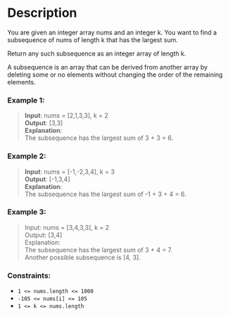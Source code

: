 # Description
You are given an integer array nums and an integer k. You want to find a subsequence of nums of length k that has the largest sum.

Return any such subsequence as an integer array of length k.

A subsequence is an array that can be derived from another array by deleting some or no elements without changing the order of the remaining elements.
### **Example 1:**

>**Input**: nums = [2,1,3,3], k = 2  
**Output**: [3,3]  
**Explanation**:  
The subsequence has the largest sum of 3 + 3 = 6.

### **Example 2:**

>**Input**: nums = [-1,-2,3,4], k = 3  
**Output**: [-1,3,4]  
**Explanation**:  
The subsequence has the largest sum of -1 + 3 + 4 = 6.

### **Example 3:**
>Input: nums = [3,4,3,3], k = 2  
Output: [3,4]  
Explanation:  
The subsequence has the largest sum of 3 + 4 = 7.  
Another possible subsequence is [4, 3].

### Constraints:

* `1 <= nums.length <= 1000`
* `-105 <= nums[i] <= 105`
* `1 <= k <= nums.length`